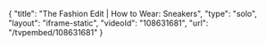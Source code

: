 {
    "title": "The Fashion Edit | How to Wear: Sneakers",
    "type": "solo",
    "layout": "iframe-static",
    "videoId": "108631681",
    "url": "\/tvpembed\/108631681"
}